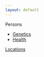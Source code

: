 ```yaml
---
layout: default
---
```


Persons

* [Genetics](/the-village/genetics)
* [Health](/the-village/health)


[Locations](/the-village/locations)
